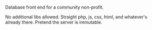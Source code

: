 Database front end for a community non-profit.

No additional libs allowed. Straight php, js, css, html, and whatever's already there.
Pretend the server is immutable.
